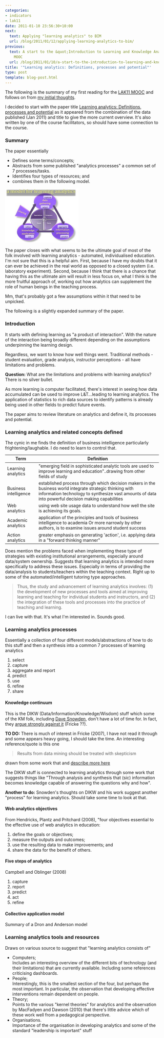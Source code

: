 ```yaml
---
categories:
- indicators
- lak11
date: 2011-01-10 23:56:30+10:00
next:
  text: Applying "learning analytics" to BIM
  url: /blog/2011/01/12/applying-learning-analytics-to-bim/
previous:
  text: A start to the &quot;Introduction to Learning and Knowledge Analytics&quot;
    MOOC
  url: /blog/2011/01/10/a-start-to-the-introduction-to-learning-and-knowledge-analytics-mooc/
title: '"Learning analytics: Definitions, processes and potential"'
type: post
template: blog-post.html
---
```

The following is the summary of my first reading for the [LAK11 MOOC](http://www.learninganalytics.net/) and follows on from [my initial thoughts](/blog/2011/01/10/a-start-to-the-introduction-to-learning-and-knowledge-analytics-mooc/).

I decided to start with the paper title [Learning analytics: Definitions, processes and potential](http://learninganalytics.net/LearningAnalyticsDefinitionsProcessesPotential.pdf) as it appeared from the combination of the data published (Jan 2011) and title to give the more current overview. It's also written by one of the course facilitators, so should have some connection to the course.

### Summary

The paper essentially

- Defines some terms/concepts;
- Abstracts from some published "analytics processes" a common set of 7 processes/tasks.
- Identifies four types of resources; and
- combines them in the following model.

[![A model for learning analytics](images/5342991372_7f242925ea_m.jpg)](http://www.flickr.com/photos/david_jones/5342991372/ "A model for learning analytics by David T Jones, on Flickr")

The paper closes with what seems to be the ultimate goal of most of the folk involved with learning analytics - automated, individualised education. I'm not sure that this is a helpful aim. First, because I have my doubts that it can ever be achieved in the real world as opposed to a closed system (i.e. laboratory experiment). Second, because I think that there is a chance that having this as the ultimate aim will result in less focus on, what I think is the more fruitful approach of, working out how analytics can supplement the role of human beings in the teaching process.

Mm, that's probably got a few assumptions within it that need to be unpicked.

The following is a slightly expanded summary of the paper.

### Introduction

It starts with defining learning as "a product of interaction". With the nature of the interaction being broadly different depending on the assumptions underpinning the learning design.

Regardless, we want to know how well things went. Traditional methods - student evaluation, grade analysis, instructor perceptions - all have limitations and problems.

**Question:** What are the limitations and problems with learning analytics? There is no silver bullet.

As more learning is computer facilitated, there's interest in seeing how data accumulated can be used to improve L&T...leading to learning analytics. The application of statistics to rich data sources to identify patterns is already being used in other fields to predict future events.

The paper aims to review literature on analytics and define it, its processes and potential.

### Learning analytics and related concepts defined

The cynic in me finds the definition of business intelligence particularly frightening/laughable. I do need to learn to control that.

| Term | Definition |
| --- | --- |
| Learning analytics | "emerging field in sophisticated analytic tools are used to improve learning and education"..drawing from other fields of study |
| Business intelligence | established process through which decision makers in the business world integrate strategic thinking with information technology to synthesize vast amounts of data into powerful decision making capabilities |
| Web analytics | using web site usage data to understand how well the site is achieving its goals. |
| Academic analytics | application of the principles and tools of business intelligence to academia   Or more narrowly by other authors, is to examine issues around student success |
| Action analytics | greater emphasis on generating 'action', i.e. applying data in a "forward thinking manner" |

Does mention the problems faced when implementing these type of strategies with existing institutional arrangements, especially around data/system ownership. Suggests that learning analytics is intended more specifically to address these issues. Especially in terms of providing the data/analysis to students/teachers within the teaching context. Right up to some of the automated/intelligent tutoring type approaches.

> Thus, the study and advancement of learning analytics involves: (1) the development of new processes and tools aimed at improving learning and teaching for individual students and instructors, and (2) the integration of these tools and processes into the practice of teaching and learning.

I can live with that. It's what I'm interested in. Sounds good.

### Learning analytics processes

Essentially a collection of four different models/abstractions of how to do this stuff and then a synthesis into a common 7 processes of learning analytics

1. select
2. capture
3. aggregate and report
4. predict
5. use
6. refine
7. share

#### Knowledge continuum

This is the DIKW (Data/Information/Knowledge/Wisdom) stuff which some of the KM folk, including [Dave Snowden](http://www.cognitive-edge.com/blogs/dave/2010/05/its_information_to_data_we_nee.php), don't have a lot of time for. In fact, they [argue strongly against it](http://arizona.openrepository.com/arizona/bitstream/10150/105670/1/The_Knowledge_Pyramid_DList.pdf) (Fricke ??).

**TO DO:** There is much of interest in Fricke (2007), I have not read it through and some appears heavy going, I should take the time. An interesting reference/quote is this one

> Results from data mining should be treated with skepticism

drawn from some work that and [describe more here](http://abcn.ws/gOIOcM)

The DIKW stuff is connected to learning analytics through some work that suggests things like "Through analysis and synthesis that (sic) information becomes knowledge capable of answering the questions why and how".

**Another to do:** Snowden's thoughts on DIKW and his work suggest another "process" for learning analytics. Should take some time to look at that.

#### Web analytics objectives

From Hendricks, Plantz and Pritchard (2008), "four objectives essential to the effective use of web analytics in education:

1. define the goals or objectives;
2. measure the outputs and outcomes;
3. use the resulting data to make improvements; and
4. share the data for the benefit of others.

#### Five steps of analytics

Campbell and Oblinger (2008)

1. capture
2. report
3. predict
4. act
5. refine

#### Collective application model

Summary of a Dron and Anderson model

### Learning analytics tools and resources

Draws on various source to suggest that "learning analytics consists of"

- Computers;  
    Includes an interesting overview of the different bits of technology (and their limitations) that are currently available. Including some references criticising dashboards.
- People;  
    Interestingly, this is the smallest section of the four, but perhaps the most important. In particular, the observation that developing effective interventions remain dependent on people.
- Theory;  
    Points to the various "kernel theories" for analytics and the observation by MacFadyen and Dawson (2010) that there's little advice which of these work well from a pedagogical perspective.
- Organisations.  
    Importance of the organisation in developing analytics and some of the standard "leadership is important" stuff